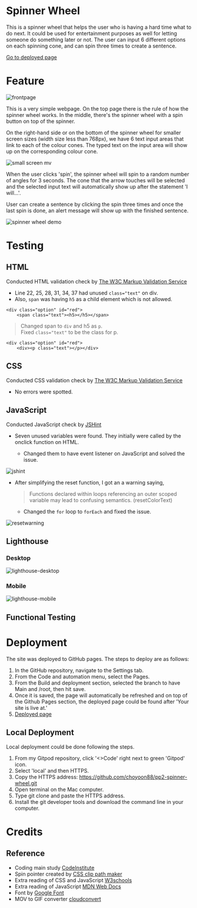 # Spinner Wheel

This is a spinner wheel that helps the user who is having a hard time what to do next. It could be used for entertainment purposes as well for letting someone do something later or not. The user can input 6 different options on each spinning cone, and can spin three times to create a sentence. 

[Go to deployed page](https://choyoon88.github.io/pp2-spinner-wheel/)

# Feature

![frontpage](readme-image/frontpage.png)

This is a very simple webpage. On the top page there is the rule of how the spinner wheel works. In the middle, there's the spinner wheel with a spin button on top of the spinner. 

On the right-hand side or on the bottom of the spinner wheel for smaller screen sizes (width size less than 768px), we have 6 text input areas that link to each of the colour cones. The typed text on the input area will show up on the corresponding colour cone. 

![small screen mv](readme-image/small%20screen%20movie.gif)

When the user clicks 'spin', the spinner wheel will spin to a random number of angles for 3 seconds. The cone that the arrow touches will be selected and the selected input text will automatically show up after the statement 'I will...'. 

User can create a sentence by clicking the spin three times and once the last spin is done, an alert message will show up with the finished sentence. 

![spinner wheel demo](readme-image/spinner-demo.gif)



# Testing

## HTML
Conducted HTML validation check by [The W3C Markup Validation Service](https://validator.w3.org/)
- Line 22, 25, 28, 31, 34, 37 had unused `class="text"` on div. 
- Also, `span` was having `h5` as a child element which is not allowed. 
```
<div class="option" id="red">
    <span class="text"><h5></h5></span>
```
> Changed span to `div` and h5 as `p`.
\
> Fixed `class="text"` to be the class for p.
```
<div class="option" id="red">
    <div><p class="text"></p></div>
```

## CSS
Conducted CSS validation check by [The W3C Markup Validation Service](https://validator.w3.org/)
- No errors were spotted. 

## JavaScript
Conducted JavaScript check by [JSHint](https://jshint.com/)

- Seven unused variables were found. They initially were called by the onclick function on HTML.

    - Changed them to have event listener on JavaScript and solved the issue. 

![jshint](readme-image/jshint-issue.png)

- After simplifying the reset function, I got an a warning saying,

    >Functions declared within loops referencing an outer scoped variable may lead to confusing semantics. (resetColorText)
    - Changed the `for` loop to `forEach` and fixed the issue.

![resetwarning](readme-image/jshint-reset-error.png)


## Lighthouse

### Desktop
![lighthouse-desktop](readme-image/lighthouse-desktop.png)


### Mobile
![lighthouse-mobile](readme-image/lighthouse-mobile.png)

## Functional Testing

# Deployment

The site was deployed to GitHub pages. The steps to deploy are as follows:

1. In the GitHub repository, navigate to the Settings tab.
2. From the Code and automation menu, select the Pages.
3. From the Build and deployment section, selected the branch to have Main and /root, then hit save.
4. Once it is saved, the page will automatically be refreshed and on top of the Github Pages section, the deployed page could be found after 'Your site is live at.' 
5. [Deployed page](https://choyoon88.github.io/pp2-spinner-wheel/)

## Local Deployment

Local deployment could be done following the steps.

1. From my Gitpod repository, click '<>Code' right next to green 'Gitpod' icon.
2. Select 'local' and then HTTPS.
3. Copy the HTTPS address: https://github.com/choyoon88/pp2-spinner-wheel.git
4. Open terminal on the Mac computer.
5. Type git clone and paste the HTTPS address.
6. Install the git developer tools and download the command line in your computer.

# Credits

## Reference
- Coding main study [CodeInstitute](https://learn.codeinstitute.net/dashboard)
- Spin pointer created by [CSS clip path maker](https://bennettfeely.com/clippy/)
- Extra reading of CSS and JavaScript [W3schools](https://www.w3schools.com/)
- Extra reading of JavaScript [MDN Web Docs](https://developer.mozilla.org/en-US/docs/Web/JavaScript)
- Font by [Google Font](https://fonts.google.com/)
- MOV to GIF converter [cloudconvert](https://cloudconvert.com/mov-to-gif)